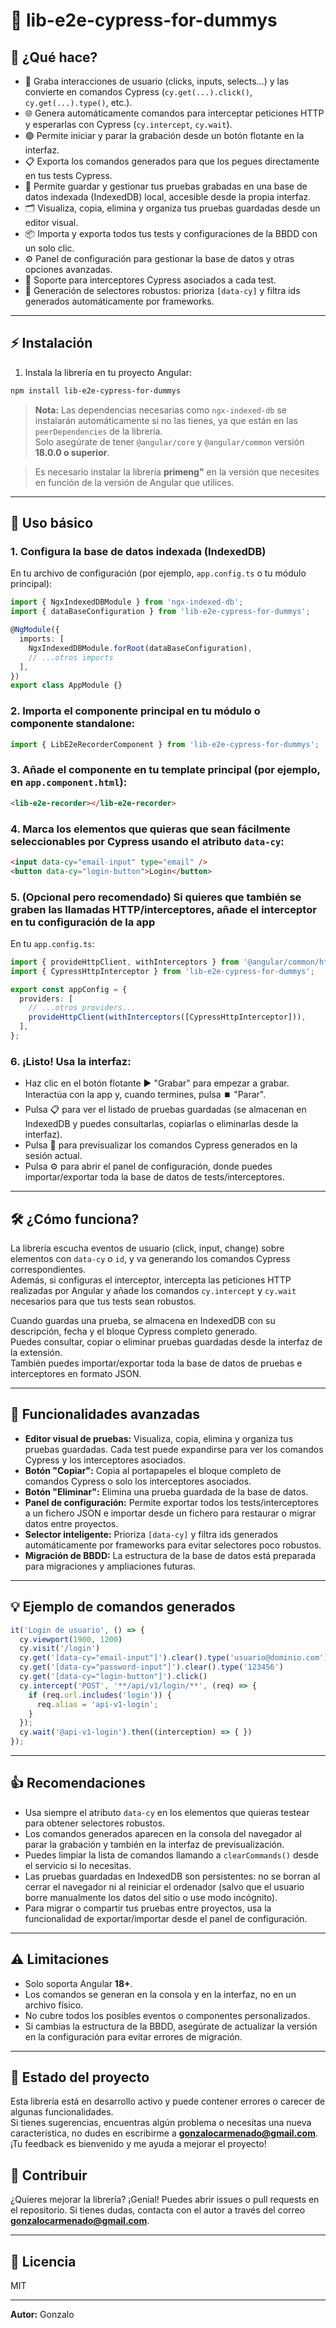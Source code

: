 # 🚀 lib-e2e-cypress-for-dummys

## 🧐 ¿Qué hace?

- 🎥 Graba interacciones de usuario (clicks, inputs, selects...) y las convierte en comandos Cypress (`cy.get(...).click()`, `cy.get(...).type()`, etc.).
- 🌐 Genera automáticamente comandos para interceptar peticiones HTTP y esperarlas con Cypress (`cy.intercept`, `cy.wait`).
- 🟢 Permite iniciar y parar la grabación desde un botón flotante en la interfaz.
- 📋 Exporta los comandos generados para que los pegues directamente en tus tests Cypress.
- 💾 Permite guardar y gestionar tus pruebas grabadas en una base de datos indexada (IndexedDB) local, accesible desde la propia interfaz.
- 🗂️ Visualiza, copia, elimina y organiza tus pruebas guardadas desde un editor visual.
- 📦 Importa y exporta todos tus tests y configuraciones de la BBDD con un solo clic.
- ⚙️ Panel de configuración para gestionar la base de datos y otras opciones avanzadas.
- 🧩 Soporte para interceptores Cypress asociados a cada test.
- 🧠 Generación de selectores robustos: prioriza `[data-cy]` y filtra ids generados automáticamente por frameworks.

---

## ⚡ Instalación

1. Instala la librería en tu proyecto Angular:

```bash
npm install lib-e2e-cypress-for-dummys
```

> **Nota:** Las dependencias necesarias como `ngx-indexed-db` se instalarán automáticamente si no las tienes, ya que están en las `peerDependencies` de la librería.  
> Solo asegúrate de tener `@angular/core` y `@angular/common` versión **18.0.0 o superior**.

> Es necesario instalar la libreria **primeng"** en la versión que necesites en función de la versión de Angular que utilices.

---

## 🚦 Uso básico

### 1. **Configura la base de datos indexada (IndexedDB)**

En tu archivo de configuración (por ejemplo, `app.config.ts` o tu módulo principal):

```typescript
import { NgxIndexedDBModule } from 'ngx-indexed-db';
import { dataBaseConfiguration } from 'lib-e2e-cypress-for-dummys';

@NgModule({
  imports: [
    NgxIndexedDBModule.forRoot(dataBaseConfiguration),
    // ...otros imports
  ],
})
export class AppModule {}
```

### 2. **Importa el componente principal en tu módulo o componente standalone:**

```typescript
import { LibE2eRecorderComponent } from 'lib-e2e-cypress-for-dummys';
```

### 3. **Añade el componente en tu template principal (por ejemplo, en `app.component.html`):**

```html
<lib-e2e-recorder></lib-e2e-recorder>
```

### 4. **Marca los elementos que quieras que sean fácilmente seleccionables por Cypress usando el atributo `data-cy`:**

```html
<input data-cy="email-input" type="email" />
<button data-cy="login-button">Login</button>
```

### 5. **(Opcional pero recomendado) Si quieres que también se graben las llamadas HTTP/interceptores, añade el interceptor en tu configuración de la app**  
   En tu `app.config.ts`:

```typescript
import { provideHttpClient, withInterceptors } from '@angular/common/http';
import { CypressHttpInterceptor } from 'lib-e2e-cypress-for-dummys';

export const appConfig = {
  providers: [
    // ...otros providers...
    provideHttpClient(withInterceptors([CypressHttpInterceptor])),
  ],
};
```

### 6. **¡Listo! Usa la interfaz:**

- Haz clic en el botón flotante ▶️ "Grabar" para empezar a grabar. Interactúa con la app y, cuando termines, pulsa ⏹️ "Parar".
- Pulsa 📋 para ver el listado de pruebas guardadas (se almacenan en IndexedDB y puedes consultarlas, copiarlas o eliminarlas desde la interfaz).
- Pulsa 📝 para previsualizar los comandos Cypress generados en la sesión actual.
- Pulsa ⚙️ para abrir el panel de configuración, donde puedes importar/exportar toda la base de datos de tests/interceptores.

---

## 🛠️ ¿Cómo funciona?

La librería escucha eventos de usuario (click, input, change) sobre elementos con `data-cy` o `id`, y va generando los comandos Cypress correspondientes.  
Además, si configuras el interceptor, intercepta las peticiones HTTP realizadas por Angular y añade los comandos `cy.intercept` y `cy.wait` necesarios para que tus tests sean robustos.

Cuando guardas una prueba, se almacena en IndexedDB con su descripción, fecha y el bloque Cypress completo generado.  
Puedes consultar, copiar o eliminar pruebas guardadas desde la interfaz de la extensión.  
También puedes importar/exportar toda la base de datos de pruebas e interceptores en formato JSON.

---

## 🧩 Funcionalidades avanzadas

- **Editor visual de pruebas:** Visualiza, copia, elimina y organiza tus pruebas guardadas. Cada test puede expandirse para ver los comandos Cypress y los interceptores asociados.
- **Botón "Copiar":** Copia al portapapeles el bloque completo de comandos Cypress o solo los interceptores asociados.
- **Botón "Eliminar":** Elimina una prueba guardada de la base de datos.
- **Panel de configuración:** Permite exportar todos los tests/interceptores a un fichero JSON e importar desde un fichero para restaurar o migrar datos entre proyectos.
- **Selector inteligente:** Prioriza `[data-cy]` y filtra ids generados automáticamente por frameworks para evitar selectores poco robustos.
- **Migración de BBDD:** La estructura de la base de datos está preparada para migraciones y ampliaciones futuras.

---

## 💡 Ejemplo de comandos generados

```js
it('Login de usuario', () => {
  cy.viewport(1900, 1200)
  cy.visit('/login')
  cy.get('[data-cy="email-input"]').clear().type('usuario@dominio.com')
  cy.get('[data-cy="password-input"]').clear().type('123456')
  cy.get('[data-cy="login-button"]').click()
  cy.intercept('POST', '**/api/v1/login/**', (req) => {
    if (req.url.includes('login')) {
      req.alias = 'api-v1-login';
    }
  });
  cy.wait('@api-v1-login').then((interception) => { })
});
```

---

## 👍 Recomendaciones

- Usa siempre el atributo `data-cy` en los elementos que quieras testear para obtener selectores robustos.
- Los comandos generados aparecen en la consola del navegador al parar la grabación y también en la interfaz de previsualización.
- Puedes limpiar la lista de comandos llamando a `clearCommands()` desde el servicio si lo necesitas.
- Las pruebas guardadas en IndexedDB son persistentes: no se borran al cerrar el navegador ni al reiniciar el ordenador (salvo que el usuario borre manualmente los datos del sitio o use modo incógnito).
- Para migrar o compartir tus pruebas entre proyectos, usa la funcionalidad de exportar/importar desde el panel de configuración.

---

## ⚠️ Limitaciones

- Solo soporta Angular **18+**.
- Los comandos se generan en la consola y en la interfaz, no en un archivo físico.
- No cubre todos los posibles eventos o componentes personalizados.
- Si cambias la estructura de la BBDD, asegúrate de actualizar la versión en la configuración para evitar errores de migración.

---

## 🚧 Estado del proyecto

Esta librería está en desarrollo activo y puede contener errores o carecer de algunas funcionalidades.  
Si tienes sugerencias, encuentras algún problema o necesitas una nueva característica, no dudes en escribirme a **gonzalocarmenado@gmail.com**. ¡Tu feedback es bienvenido y me ayuda a mejorar el proyecto!

## 🤝 Contribuir

¿Quieres mejorar la librería? ¡Genial! Puedes abrir issues o pull requests en el repositorio. Si tienes dudas, contacta con el autor a través del correo **gonzalocarmenado@gmail.com**.

---

## 📄 Licencia

MIT

---

**Autor:** Gonzalo